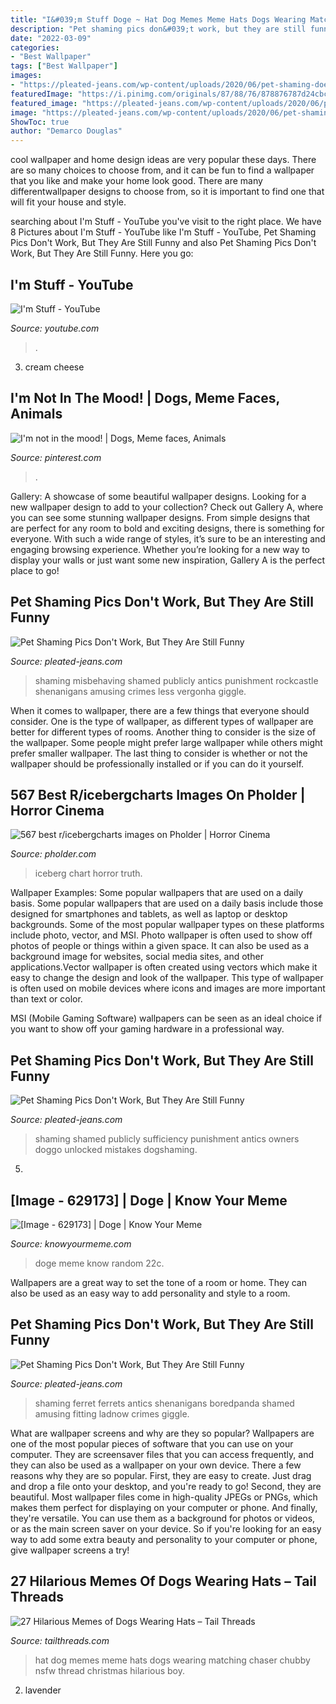 ```yaml
---
title: "I&#039;m Stuff Doge ~ Hat Dog Memes Meme Hats Dogs Wearing Matching Chaser Chubby Nsfw Thread Christmas Hilarious Boy"
description: "Pet shaming pics don&#039;t work, but they are still funny"
date: "2022-03-09"
categories:
- "Best Wallpaper"
tags: ["Best Wallpaper"]
images:
- "https://pleated-jeans.com/wp-content/uploads/2020/06/pet-shaming-doesn-t-work-but-that-doesn-t-make-it-less-funny-16.jpg"
featuredImage: "https://i.pinimg.com/originals/87/88/76/878876787d24cbc6b035628089236552.jpg"
featured_image: "https://pleated-jeans.com/wp-content/uploads/2020/06/pet-shaming-doesn-t-work-but-that-doesn-t-make-it-less-funny-28.jpg"
image: "https://pleated-jeans.com/wp-content/uploads/2020/06/pet-shaming-doesn-t-work-but-that-doesn-t-make-it-less-funny-40-pics-20.jpg"
ShowToc: true
author: "Demarco Douglas"
---
```



cool wallpaper and home design ideas are very popular these days. There are so many choices to choose from, and it can be fun to find a wallpaper that you like and make your home look good. There are many differentwallpaper designs to choose from, so it is important to find one that will fit your house and style.

	

		
searching about I&#039;m Stuff - YouTube you've visit to the right place. We have 8 Pictures about I&#039;m Stuff - YouTube like I&#039;m Stuff - YouTube, Pet Shaming Pics Don&#039;t Work, But They Are Still Funny and also Pet Shaming Pics Don&#039;t Work, But They Are Still Funny. Here you go:
		
    
## I&#039;m Stuff - YouTube

<img loading=lazy src="https://i.ytimg.com/vi/iP2q4-uE2jI/maxresdefault.jpg" onerror="this.onerror=null;this.src='https://tse2.mm.bing.net/th?id=OIP.K3Au8fORjlO7t7SMXcX1EAHaEK&amp;pid=15.1';" alt="I&#039;m Stuff - YouTube">

_Source: youtube.com_

>. 

	

3. cream cheese 

    
## I&#039;m Not In The Mood! | Dogs, Meme Faces, Animals

<img loading=lazy src="https://i.pinimg.com/originals/87/88/76/878876787d24cbc6b035628089236552.jpg" onerror="this.onerror=null;this.src='https://tse4.mm.bing.net/th?id=OIP.8uQraZpWWdRwfX5v5yU3JwHaJd&amp;pid=15.1';" alt="I&#039;m not in the mood! | Dogs, Meme faces, Animals">

_Source: pinterest.com_

>. 

	

Gallery: A showcase of some beautiful wallpaper designs.
Looking for a new wallpaper design to add to your collection? Check out Gallery A, where you can see some stunning wallpaper designs. From simple designs that are perfect for any room to bold and exciting designs, there is something for everyone. With such a wide range of styles, it’s sure to be an interesting and engaging browsing experience. Whether you’re looking for a new way to display your walls or just want some new inspiration, Gallery A is the perfect place to go!





	
	
    
## Pet Shaming Pics Don&#039;t Work, But They Are Still Funny

<img loading=lazy src="https://pleated-jeans.com/wp-content/uploads/2020/06/pet-shaming-doesn-t-work-but-that-doesn-t-make-it-less-funny-16.jpg" onerror="this.onerror=null;this.src='https://tse1.mm.bing.net/th?id=OIP.9pn9VpjKlZOA0RjFhHsNRAHaJ3&amp;pid=15.1';" alt="Pet Shaming Pics Don&#039;t Work, But They Are Still Funny">

_Source: pleated-jeans.com_

>shaming misbehaving shamed publicly antics punishment rockcastle shenanigans amusing crimes less vergonha giggle. 

	

When it comes to wallpaper, there are a few things that everyone should consider. One is the type of wallpaper, as different types of wallpaper are better for different types of rooms. Another thing to consider is the size of the wallpaper. Some people might prefer large wallpaper while others might prefer smaller wallpaper. The last thing to consider is whether or not the wallpaper should be professionally installed or if you can do it yourself.

    
## 567 Best R/icebergcharts Images On Pholder | Horror Cinema

<img loading=lazy src="https://i.imgur.com/yofZYlY.png" onerror="this.onerror=null;this.src='https://tse3.mm.bing.net/th?id=OIP.ZCmQ7TmtmwtG5F6NtTJfQwHaKi&amp;pid=15.1';" alt="567 best r/icebergcharts images on Pholder | Horror Cinema">

_Source: pholder.com_

>iceberg chart horror truth. 

	

Wallpaper Examples: Some popular wallpapers that are used on a daily basis.
Some popular wallpapers that are used on a daily basis include those designed for smartphones and tablets, as well as laptop or desktop backgrounds. Some of the most popular wallpaper types on these platforms include photo, vector, and MSI. 
Photo wallpaper is often used to show off photos of people or things within a given space. It can also be used as a background image for websites, social media sites, and other applications.Vector wallpaper is often created using vectors which make it easy to change the design and look of the wallpaper. This type of wallpaper is often used on mobile devices where icons and images are more important than text or color. 

MSI (Mobile Gaming Software) wallpapers can be seen as an ideal choice if you want to show off your gaming hardware in a professional way.

    
## Pet Shaming Pics Don&#039;t Work, But They Are Still Funny

<img loading=lazy src="https://pleated-jeans.com/wp-content/uploads/2020/06/pet-shaming-doesn-t-work-but-that-doesn-t-make-it-less-funny-40-pics-20.jpg" onerror="this.onerror=null;this.src='https://tse2.mm.bing.net/th?id=OIP.xCvv3SD48Ss4LKjlUzXVbwHaJ3&amp;pid=15.1';" alt="Pet Shaming Pics Don&#039;t Work, But They Are Still Funny">

_Source: pleated-jeans.com_

>shaming shamed publicly sufficiency punishment antics owners doggo unlocked mistakes dogshaming. 

	

5.

    
## [Image - 629173] | Doge | Know Your Meme

<img loading=lazy src="http://i1.kym-cdn.com/photos/images/original/000/629/173/22c.jpg" onerror="this.onerror=null;this.src='https://tse4.mm.bing.net/th?id=OIP.yfHzXvceNHxepCZ1ysZGgwHaEn&amp;pid=15.1';" alt="[Image - 629173] | Doge | Know Your Meme">

_Source: knowyourmeme.com_

>doge meme know random 22c. 

	

Wallpapers are a great way to set the tone of a room or home. They can also be used as an easy way to add personality and style to a room.

    
## Pet Shaming Pics Don&#039;t Work, But They Are Still Funny

<img loading=lazy src="https://pleated-jeans.com/wp-content/uploads/2020/06/pet-shaming-doesn-t-work-but-that-doesn-t-make-it-less-funny-28.jpg" onerror="this.onerror=null;this.src='https://tse4.mm.bing.net/th?id=OIP.anFmBIvIyXwXjLF69o-d5gHaJ4&amp;pid=15.1';" alt="Pet Shaming Pics Don&#039;t Work, But They Are Still Funny">

_Source: pleated-jeans.com_

>shaming ferret ferrets antics shenanigans boredpanda shamed amusing fitting ladnow crimes giggle. 

	

What are wallpaper screens and why are they so popular?
Wallpapers are one of the most popular pieces of software that you can use on your computer. They are screensaver files that you can access frequently, and they can also be used as a wallpaper on your own device. There a few reasons why they are so popular. First, they are easy to create. Just drag and drop a file onto your desktop, and you're ready to go! Second, they are beautiful. Most wallpaper files come in high-quality JPEGs or PNGs, which makes them perfect for displaying on your computer or phone. And finally, they're versatile. You can use them as a background for photos or videos, or as the main screen saver on your device. So if you're looking for an easy way to add some extra beauty and personality to your computer or phone, give wallpaper screens a try!

    
## 27 Hilarious Memes Of Dogs Wearing Hats – Tail Threads

<img loading=lazy src="https://cdn.shopify.com/s/files/1/2248/0831/files/dog-with-hat-meme-22.png?932206753218446172" onerror="this.onerror=null;this.src='https://tse1.mm.bing.net/th?id=OIP.CuZ_sBo418qbwWm9eVZObQHaHZ&amp;pid=15.1';" alt="27 Hilarious Memes of Dogs Wearing Hats – Tail Threads">

_Source: tailthreads.com_

>hat dog memes meme hats dogs wearing matching chaser chubby nsfw thread christmas hilarious boy. 

	

2. lavender 


